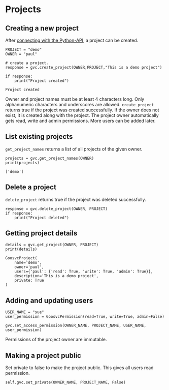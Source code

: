 # Projects

## Creating a new project

After [connecting with the Python-API](/doc/api/setup-core.md), a project can be created.

```
PROJECT = "demo"
OWNER = "paul"

# create a project. 
response = gvc.create_project(OWNER,PROJECT,"This is a demo project")

if response:
    print("Project created")
```
```
Project created
```

Owner and project names must be at least 4 characters long. Only alphanumeric characters and underscores are allowed. `create_project` returns true if the project was created successfully. If the owner does not exist, it is created along with the project. The project owner automatically gets read, write and admin permissions. More users can be added later.

## List existing projects
`get_project_names` returns a list of all projects of the given owner.
```
projects = gvc.get_project_names(OWNER)
print(projects)
```
```
['demo']
```

## Delete a project
`delete_project` returns true if the project was deleted successfully.
```
response = gvc.delete_project(OWNER, PROJECT)
if response:
    print("Project deleted")
```

## Getting project details
```
details = gvc.get_project(OWNER, PROJECT)
print(details)
```
```
GoosvcProject(
    name='demo', 
    owner='paul', 
    users={'paul': {'read': True, 'write': True, 'admin': True}}, 
    description='This is a demo project', 
    private: True
)
```

## Adding and updating users
```
USER_NAME = "sue"
user_permission = GoosvcPermission(read=True, write=True, admin=False)

gvc.set_access_permission(OWNER_NAME, PROJECT_NAME, USER_NAME, user_permission)
```  
Permissions of the project owner are immutable. 

## Making a project public
Set private to false to make the project public. This gives all users read permission.
```
self.gvc.set_private(OWNER_NAME, PROJECT_NAME, False)
```